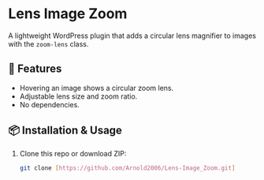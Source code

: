 # Lens Image Zoom

A lightweight WordPress plugin that adds a circular lens magnifier to images with the `zoom-lens` class.

## 🚀 Features

- Hovering an image shows a circular zoom lens.
- Adjustable lens size and zoom ratio.
- No dependencies.

## 📦 Installation & Usage

1. Clone this repo or download ZIP:
   ```bash
   git clone [https://github.com/Arnold2006/Lens-Image_Zoom.git]
